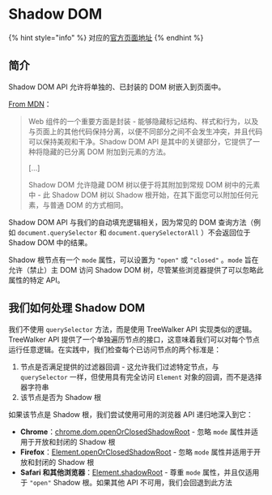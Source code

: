# Shadow DOM

{% hint style="info" %}
对应的[官方页面地址](https://contributing.bitwarden.com/architecture/deep-dives/autofill/shadow-dom)
{% endhint %}

## 简介 <a href="#introduction" id="introduction"></a>

Shadow DOM API 允许将单独的、已封装的 DOM 树嵌入到页面中。

[From MDN](https://developer.mozilla.org/en-US/docs/Web/Web\_Components/Using\_shadow\_DOM)：

> Web 组件的一个重要方面是封装 - 能够隐藏标记结构、样式和行为，以及与页面上的其他代码保持分离，以便不同部分之间不会发生冲突，并且代码可以保持美观和干净。Shadow DOM API 是其中的关键部分，它提供了一种将隐藏的已分离 DOM 附加到元素的方法。
>
> \[...]
>
> Shadow DOM 允许隐藏 DOM 树以便于将其附加到常规 DOM 树中的元素中 - 此 Shadow DOM 树以 Shadow 根开始，在其下面您可以附加任何元素，与普通 DOM 的方式相同。

Shadow DOM API 与我们的自动填充逻辑相关，因为常见的 DOM 查询方法（例如 `document.querySelector` 和 `document.querySelectorAll` ）不会返回位于 Shadow DOM 中的结果。

Shadow 根节点有一个 `mode` 属性，可以设置为 `"open"` 或 `"closed"` 。`mode` 旨在允许（禁止）主 DOM 访问 Shadow DOM 树，尽管某些浏览器提供了可以忽略此属性的特定 API。

## 我们如何处理 Shadow DOM <a href="#how-we-handle-shadow-doms" id="how-we-handle-shadow-doms"></a>

我们不使用 `querySelector` 方法，而是使用 TreeWalker API 实现类似的逻辑。TreeWalker API 提供了一个单独遍历节点的接口，这意味着我们可以对每个节点运行任意逻辑。在实践中，我们检查每个已访问节点的两个标准是：

1. 节点是否满足提供的过滤器回调 - 这允许我们过滤特定节点，与 `querySelector` 一样，但使用具有完全访问 `Element` 对象的回调，而不是选择器字符串
2. 该节点是否为 Shadow 根

如果该节点是 Shadow 根，我们尝试使用可用的浏览器 API 递归地深入到它：

* **Chrome**：[chrome.dom.openOrClosedShadowRoot](https://developer.mozilla.org/en-US/docs/Mozilla/Add-ons/WebExtensions/API/dom/openOrClosedShadowRoot) - 忽略 `mode` 属性并适用于开放和封闭的 Shadow 根
* **Firefox**：[Element.openOrClosedShadowRoot](https://developer.mozilla.org/en-US/docs/Web/API/Element/openOrClosedShadowRoot) - 忽略 `mode` 属性并适用于开放和封闭的 Shadow 根
* **Safari 和其他浏览器**：[Element.shadowRoot](https://developer.mozilla.org/en-US/docs/Web/API/Element/shadowRoot) - 尊重 `mode` 属性，并且仅适用于 `"open"` Shadow 根。如果其他 API 不可用，我们会回退到此方法
